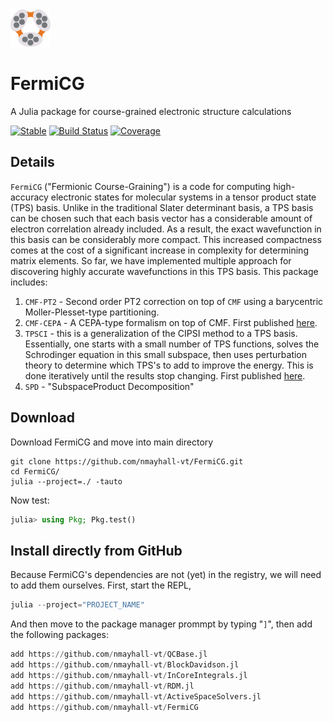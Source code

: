 <div align="left">
  <img src="docs/src/logo1.png" height="60px"/>
</div>

# FermiCG
A Julia package for course-grained electronic structure calculations

[![Stable](https://img.shields.io/badge/docs-stable-blue.svg)](https://nmayhall-vt.github.io/FermiCG/)
[![Build Status](https://github.com/nmayhall-vt/FermiCG/workflows/CI/badge.svg)](https://github.com/nmayhall-vt/FermiCG/actions)
[![Coverage](https://codecov.io/gh/nmayhall-vt/FermiCG/branch/master/graph/badge.svg)](https://codecov.io/gh/nmayhall-vt/FermiCG)

## Details
`FermiCG` ("Fermionic Course-Graining") is a code for computing high-accuracy electronic states for molecular systems in a tensor product state (TPS) basis. Unlike in the traditional Slater determinant basis, a TPS basis can be chosen such that each basis vector has a considerable amount of electron correlation already included. As a result, the exact wavefunction in this basis can be considerably more compact. This increased compactness comes at the cost of a significant increase in complexity for determining matrix elements. So far, we have implemented multiple approach for discovering highly accurate wavefunctions in this TPS basis. This package includes:
1. `CMF-PT2` - Second order PT2 correction on top of `CMF` using a barycentric Moller-Plesset-type partitioning.
1. `CMF-CEPA` - A CEPA-type formalism on top of CMF. First published [here](https://arxiv.org/abs/2206.02333).
1. `TPSCI` - this is a generalization of the CIPSI method to a TPS basis. Essentially, one starts with a small number of TPS functions, solves the Schrodinger equation in this small subspace, then uses perturbation theory to determine which TPS's to add to improve the energy. This is done iteratively until the results stop changing. First published [here](https://pubs.acs.org/doi/10.1021/acs.jctc.0c00141).
1. `SPD` - "SubspaceProduct Decomposition"

## Download 
Download FermiCG and move into main directory

```
git clone https://github.com/nmayhall-vt/FermiCG.git
cd FermiCG/
julia --project=./ -tauto
```

Now test:
```julia
julia> using Pkg; Pkg.test()
```

## Install directly from GitHub 
Because FermiCG's dependencies are not (yet) in the registry, we will need to add them ourselves.
First, start the REPL,
```julia
julia --project="PROJECT_NAME" 
```
And then move to the package manager prommpt by typing "`]`", then add the following packages:

```julia
add https://github.com/nmayhall-vt/QCBase.jl
add https://github.com/nmayhall-vt/BlockDavidson.jl
add https://github.com/nmayhall-vt/InCoreIntegrals.jl
add https://github.com/nmayhall-vt/RDM.jl
add https://github.com/nmayhall-vt/ActiveSpaceSolvers.jl
add https://github.com/nmayhall-vt/FermiCG
```